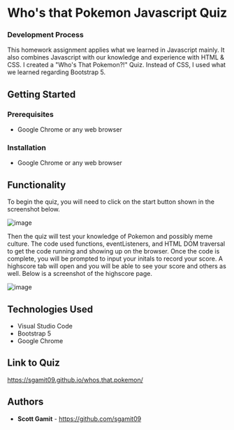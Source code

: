 # Who's that Pokemon Javascript Quiz

### Development Process

This homework assignment applies what we learned in Javascript mainly. It also combines Javascript with our knowledge and experience with HTML & CSS. I created a "Who's That Pokemon?!" Quiz. Instead of CSS, I used what we learned regarding Bootstrap 5.

## Getting Started

### Prerequisites

* Google Chrome or any web browser

### Installation

* Google Chrome or any web browser

## Functionality

To begin the quiz, you will need to click on the start button shown in the screenshot below. 

![image](https://user-images.githubusercontent.com/98362675/162071558-cda43be1-23ac-409e-833d-e2371b07da16.png)



Then the quiz will test your knowledge of Pokemon and possibly meme culture. The code used functions, eventListeners, and HTML DOM traversal to get the code running and showing up on the browser. Once the code is complete, you will be prompted to input your initals to record your score. A highscore tab will open and you will be able to see your score and others as well. Below is a screenshot of the highscore page. 

![image](https://user-images.githubusercontent.com/98362675/162071946-b0a330dd-8e62-4aa6-a586-653284034206.png)
 
## Technologies Used

* Visual Studio Code
* Bootstrap 5
* Google Chrome

## Link to Quiz

https://sgamit09.github.io/whos.that.pokemon/
 
## Authors

* **Scott Gamit** - https://github.com/sgamit09
